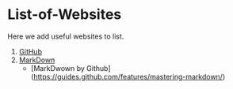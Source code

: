 # List-of-Websites
Here we add useful websites to list.

1. [GitHub](https://github.com/)
2. [MarkDown](http://markdown-here.com/)
   * [MarkDwown by Github] (https://guides.github.com/features/mastering-markdown/)

